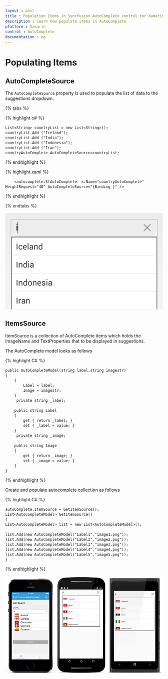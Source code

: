 ```yaml
---
layout : post
title : Population Items in Syncfusion AutoComplete control for Xamarin.Forms
description : Learn how populate items in AutoComplete
platform : Xamarin
control : AutoComplete
documentation : ug
---
```


# Populating Items

## AutoCompleteSource 

The `AutoCompleteSource` property is used to populate the list of data to the suggestions dropdown.
	
{% tabs %}	
	
{% highlight c# %}
	
	List<String> countryList = new List<String>(); 
	countryList.Add ("Iceland");
	countryList.Add ("India");
	countryList.Add ("Indonesia");
	countryList.Add ("Iran");
	countryAutoComplete.AutoCompleteSource=countryList;
	 
{% endhighlight %}

{% highlight xaml %}

  		<autocomplete:SfAutoComplete  x:Name="countryAutoComplete" HeightRequest="40" AutoCompleteSource="{Binding }" />

{% endhighlight %}

{% endtabs %}
	
![](images/autocompletesource.png)

## ItemsSource

ItemSource is a collection of AutoComplete items which holds the ImageName and TextProperties that to be displayed in suggestions.

The AutoComplete model looks as follows

{% highlight C# %}

	public AutoCompleteModel(string label,string imagestr)
	{
        {
            Label = label;
			Image = imagestr;
        }
    	 private string _label;

        public string Label
        {
            get { return _label; }
            set { _label = value; }
        }
		 private string _image;

        public string Image
        {
            get { return _image; }
            set { _image = value; }
        }
	}

{% endhighlight %}

Create and populate autocomplete collection as follows

{% highlight C# %}

	autoComplete.ItemSource = GetItemSource();
	List<AutoCompleteModel> GetItemSource()
    {
	List<AutoCompleteModel> list = new List<AutoCompleteModel>();

	list.Add(new AutoCompleteModel("Label1","image1.png"));
    list.Add(new AutoCompleteModel("Label2","image2.png"));
	list.Add(new AutoCompleteModel("Label3","image3.png"));
    list.Add(new AutoCompleteModel("Label4","image4.png"));
    list.Add(new AutoCompleteModel("Label5","image5.png"));
	}

{% endhighlight %}

![](images/autocompleteitemsource.png)
